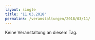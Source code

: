```yaml
---
layout: single
title: "11.03.2018"
permalink: /veranstaltungen/2018/03/11/
---
```


Keine Veranstaltung an diesem Tag.
